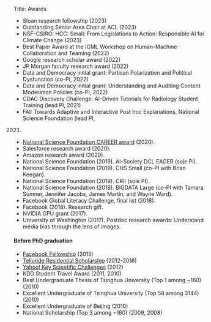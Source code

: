 Title: Awards


* Sloan research fellowship (2023)
* Outstanding Senior Area Chair at ACL (2023)
* NSF-CSIRO: HCC: Small: From Legislations to Action: Responsible AI for Climate Change (2023)
* Best Paper Award at the ICML Workshop on Human-Machine Collaboration and Teaming (2022)
* Google research scholar award (2022)
* JP Morgan faculty research award (2022)
* Data and Democracy initial grant: Partisan Polarization and Political Dysfunction (co-PI, 2022)
* Data and Democracy initial grant: Understanding and Auditing Content Moderation Policies (co-PI, 2022)
* CDAC Discovery Challenge: AI-Driven Tutorials for Radiology Student Training (lead PI, 2021)
* FAI: Towards Adaptive and Interactive Post hoc Explanations, National Science Foundation (lead PI,
2021)
* [National Science Foundation CAREER award](https://www.colorado.edu/cs/2020/04/02/bridging-gap-between-ai-and-humans) (2020).
* Salesforce research award (2020).
* Amazon research award (2020).
* National Science Foundation (2019). AI-Society DCL EAGER (sole PI).
* National Science Foundation (2019). CHS Small (co-PI with Brian Keegan).
* National Science Foundation (2019). CRII (sole PI).
* National Science Foundation (2018). BIGDATA Large (co-PI with Tamara Sumner, Jennifer Jacobs, James Martin, and Wayne Ward).
* Facebook Global Literacy Challenge, final list (2018).
* Facebook (2018). Research gift.
* NVIDIA GPU grant (2017).
* University of Washington (2017). Postdoc research awards: Understand media bias through the lens of images.


#### Before PhD graduation

* [Facebook Fellowship][facebook_link] (2015)     
* [Telluride Residential Scholarship][telluride_link] (2012-2016)    
* [Yahoo! Key Scientific Challenges][yahoo_link] (2012)    
* KDD Student Travel Award (2011, 2010)    
* Best Undergraduate Thesis of Tsinghua University (Top 1 among ~160) (2010)   
* Excellent Undergraduate of Tsinghua University (Top 58 among 3144) (2010)   
* Excellent Undergraduate of Beijing (2010)   
* National Scholarship (Top 3 among ~160) (2009, 2008)  


[facebook_link]: https://facebook.com/notes/facebook-fellowship-program/2015-2016-fellowship-winner-highlight-chenhao-tan-cornell-university/1797400167152568/
[yahoo_link]: http://labs.yahoo.com/news/691
[telluride_link]: http://www.tellurideassociation.org/our-programs/for-university-students/cornell-branch-cbta/
